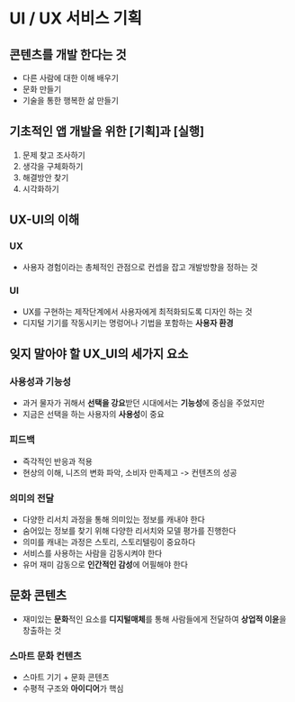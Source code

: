 # UI / UX  서비스 기획

## 콘텐츠를 개발 한다는 것

- 다른 사람에 대한 이해 배우기
- 문화 만들기
- 기술을 통한 행복한 삶 만들기

## 기초적인 앱 개발을 위한 [기획]과  [실행]

1. 문제 찾고 조사하기
2. 생각을 구체화하기
3. 해결방안 찾기
4. 시각화하기

## UX-UI의 이해

### UX

- 사용자 경험이라는 총체적인 관점으로 컨셉을 잡고 개발방향을 정하는 것

### UI

- UX를 구현하는 제작단계에서 사용자에게 최적화되도록 디자인 하는 것
- 디지털 기기를 작동시키는 명렁어나 기법을 포함하는 **사용자 환경** 

## 잊지 말아야 할 UX_UI의 세가지 요소

### 사용성과 기능성

- 과거 물자가 귀해서 **선택을 강요**받던 시대에서는 **기능성**에 중심을 주었지만
- 지금은 선택을 하는 사용자의 **사용성**이 중요

### 피드백

- 즉각적인 반응과 적용
- 현상의 이해, 니즈의 변화 파악, 소비자 만족제고 -> 컨텐츠의 성공

### 의미의 전달

- 다양한 리서치 과정을 통해 의미있는 정보를 캐내야 한다
- 숨어있는 정보를 찾기 위해 다양한 리서치와 모델 평가를 진행한다
- 의미를 캐내는 과정은 스토리, 스토리텔링이 중요하다
- 서비스를 사용하는 사람을 감동시켜야 한다
- 유머 재미 감동으로 **인간적인 감성**에 어필해야 한다

## 문화 콘텐츠

- 재미있는 **문화**적인 요소를 **디지털매체**를 통해 사람들에게 전달하여 **상업적 이윤**을 창출하는 것

### 스마트 문화 컨텐츠

- 스마트 기기 + 문화 콘텐츠
- 수평적 구조와 **아이디어**가 핵심